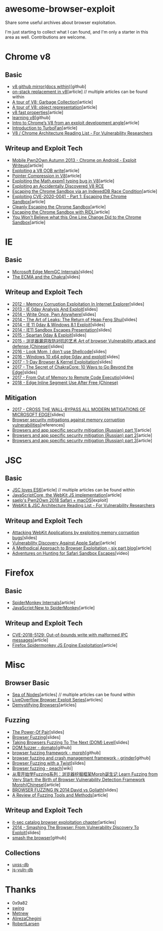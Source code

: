 # awesome-browser-exploit
Share some useful archives about browser exploitation.

I'm just starting to collect what I can found, and I'm only a starter in this area
as well. Contributions are welcome.

# Chrome v8
## Basic
* [v8 github mirror(docs within)](https://github.com/v8/v8)[github]
* [on-stack replacement in v8](http://wingolog.org/archives/2011/06/20/on-stack-replacement-in-v8)[article] // multiple articles can be found within
* [A tour of V8: Garbage Collection](http://www.jayconrod.com/posts/55/a-tour-of-v8-garbage-collection)[article]
* [A tour of V8: object representation](http://www.jayconrod.com/posts/52/a-tour-of-v8-object-representation)[article]
* [v8 fast properties](https://v8project.blogspot.com/2017/08/fast-properties.html)[article]
* [learning v8](https://github.com/danbev/learning-v8)[github]
* [Intro to Chrome’s V8 from an exploit development angle](https://sensepost.com/blog/2020/intro-to-chromes-v8-from-an-exploit-development-angle/)[article]
* [Introduction to TurboFan](https://doar-e.github.io/blog/2019/01/28/introduction-to-turbofan/)[article]
* [V8 / Chrome Architecture Reading List - For Vulnerability Researchers](https://zon8.re/posts/v8-chrome-architecture-reading-list-for-vulnerability-researchers/)

## Writeup and Exploit Tech
* [Mobile Pwn2Own Autumn 2013 - Chrome on Android - Exploit Writeup](https://docs.google.com/document/d/1tHElG04AJR5OR2Ex-m_Jsmc8S5fAbRB3s4RmTG_PFnw/edit)[article]
* [Exploiting a V8 OOB write](https://halbecaf.com/2017/05/24/exploiting-a-v8-oob-write/)[article]
* [Pointer Compression in V8](https://blog.infosectcbr.com.au/2020/02/pointer-compression-in-v8.html)[article]
* [Exploiting the Math.expm1 typing bug in V8](https://abiondo.me/2019/01/02/exploiting-math-expm1-v8/)[article]
* [Exploiting an Accidentally Discovered V8 RCE](https://zon8.re/posts/exploiting-an-accidentally-discovered-v8-rce/)
* [Escaping the Chrome Sandbox via an IndexedDB Race Condition](https://labs.bluefrostsecurity.de/blog/2019/08/08/escaping-the-chrome-sandbox-via-an-indexeddb-race-condition/)[article]
* [Exploiting CVE-2020-0041 - Part 1: Escaping the Chrome Sandbox](https://labs.bluefrostsecurity.de/blog/2020/03/31/cve-2020-0041-part-1-sandbox-escape/)[article]
* [Cleanly Escaping the Chrome Sandbox](https://theori.io/research/escaping-chrome-sandbox)[article]
* [Escaping the Chrome Sandbox with RIDL](https://googleprojectzero.blogspot.com/2020/02/escaping-chrome-sandbox-with-ridl.html)[article]
* [You Won't Believe what this One Line Change Did to the Chrome Sandbox](https://googleprojectzero.blogspot.com/2020/04/you-wont-believe-what-this-one-line.html)[article]

# IE
## Basic
* [Microsoft Edge MemGC Internals](https://hitcon.org/2015/CMT/download/day2-h-r1.pdf)[slides]
* [The ECMA and the Chakra]( http://conference.hitb.org/hitbsecconf2017ams/materials/CLOSING%20KEYNOTE%20-%20Natalie%20Silvanovich%20-%20The%20ECMA%20and%20The%20Chakra.pdf)[slides]

## Writeup and Exploit Tech
* [2012 - Memory Corruption Exploitation In Internet Explorer](https://www.syscan360.org/slides/2012_ZH_MemoryCorruptionExploitationInInternetExplorer_MotiJoseph.pdf)[slides]
* [2013 - IE 0day Analysis And Exploit](http://vdisk.weibo.com/s/dC_SSJ6Fvb71i)[slides]
* [2014 - Write Once, Pwn Anywhere](https://www.blackhat.com/docs/us-14/materials/us-14-Yu-Write-Once-Pwn-Anywhere.pdf)[slides]
* [2014 - The Art of Leaks: The Return of Heap Feng Shui](https://cansecwest.com/slides/2014/The%20Art%20of%20Leaks%20-%20read%20version%20-%20Yoyo.pdf)[slides]
* [2014 - IE 11 0day & Windows 8.1 Exploit](https://github.com/exp-sky/HitCon-2014-IE-11-0day-Windows-8.1-Exploit/blob/master/IE%2011%200day%20%26%20Windows%208.1%20Exploit.pdf)[slides]
* [2014 - IE11 Sandbox Escapes Presentation](https://www.blackhat.com/docs/us-14/materials/us-14-Forshaw-Digging-For_IE11-Sandbox-Escapes.pdf)[slides]
* [2015 - Spartan 0day & Exploit](https://github.com/exp-sky/HitCon-2015-spartan-0day-exploit)[slides]
* [2015 - 浏览器漏洞攻防对抗的艺术 Art of browser Vulnerability attack and defense (Chinese)](http://www.secseeds.com/holes/yishufenxi.pdf)[slides]
* [2016 - Look Mom, I don't use Shellcode](https://www.syscan360.org/slides/2016_SH_Moritz_Jodeit_Look_Mom_I_Dont_Use_Shellcode.pdf)[slides]
* [2016 - Windows 10 x64 edge 0day and exploit](https://github.com/exp-sky/HitCon-2016-Windows-10-x64-edge-0day-and-exploit/blob/master/Windows%2010%20x64%20edge%200day%20and%20exploit.pdf)[slides]
* [2017 - 1-Day Browser & Kernel Exploitation](http://powerofcommunity.net/poc2017/andrew.pdf)[slides]
* [2017 - The Secret of ChakraCore: 10 Ways to Go Beyond the Edge](http://conference.hitb.org/hitbsecconf2017ams/materials/D1T2%20-%20Linan%20Hao%20and%20Long%20Liu%20-%20The%20Secret%20of%20ChakraCore.pdf)[slides]
* [2017 - From Out of Memory to Remote Code Executio](https://speakerd.s3.amazonaws.com/presentations/c0a3e7bc0dca407cbafb465828ff204a/From_Out_of_Memory_to_Remote_Code_Execution_Yuki_Chen_PacSec2017_final.pdf)[slides]
* [2018 - Edge Inline Segment Use After Free (Chinese)](https://blogs.projectmoon.pw/2018/09/15/Edge-Inline-Segment-Use-After-Free/)

## Mitigation
* [2017 - CROSS THE WALL-BYPASS ALL MODERN MITIGATIONS OF MICROSOFT EDGE](https://www.blackhat.com/docs/asia-17/materials/asia-17-Li-Cross-The-Wall-Bypass-All-Modern-Mitigations-Of-Microsoft-Edge.pdf)[slides]
* [Browser security mitigations against memory corruption vulnerabilities](https://docs.google.com/document/d/19dspgrz35VoJwdWOboENZvccTSGudjQ_p8J4OPsYztM/edit)[references]
* [Browsers and app specific security mitigation (Russian) part 1](https://habr.com/company/dsec/blog/310676/)[article]
* [Browsers and app specific security mitigation (Russian) part 2](https://habr.com/company/dsec/blog/311616/)[article]
* [Browsers and app specific security mitigation (Russian) part 3](https://habr.com/company/dsec/blog/319234/)[article]

# JSC
## Basic
* [JSC loves ES6](https://webkit.org/blog/7536/jsc-loves-es6/)[article] // multiple articles can be found within
* [JavaScriptCore, the WebKit JS implementation](http://wingolog.org/archives/2011/10/28/javascriptcore-the-webkit-js-implementation)[article]
* [saelo's Pwn2Own 2018 Safari + macOS](https://github.com/saelo/pwn2own2018)[exploit]
* [WebKit & JSC Architecture Reading List - For Vulnerability Researchers](https://zon8.re/posts/jsc-architecture-reading-list-for-vulnerability-researchers/)

## Writeup and Exploit Tech
* [Attacking WebKit Applications by exploiting memory corruption bugs](https://docplayer.net/19835745-Attacking-webkit-applications-by-exploiting-memory-corruption-bugs-liang-chen-keenteam-chenliang0817.html)[slides]
* [Vulnerability Discovery Against Apple Safari](https://blog.ret2.io/2018/06/13/pwn2own-2018-vulnerability-discovery/)[article]
* [A Methodical Approach to Browser Exploitation - six part blog](https://blog.ret2.io/2018/06/05/pwn2own-2018-exploit-development/)[article]
* [Adventures on Hunting for Safari Sandbox Escapes](https://www.youtube.com/watch?v=fTNzylTMYks)[video]


# Firefox
## Basic
* [SpiderMonkey Internals](https://developer.mozilla.org/en-US/docs/Mozilla/Projects/SpiderMonkey/Internals)[article]
* [JavaScript:New to SpiderMonkey](https://wiki.mozilla.org/JavaScript:New_to_SpiderMonkey)[article]

## Writeup and Exploit Tech
* [CVE-2018-5129: Out-of-bounds write with malformed IPC messages](https://infinite.loopsec.com.au/cve-2018-5129-how-i-found-my-first-cve)[article]
* [Firefox Spidermonkey JS Engine Exploitation](https://blog.infosectcbr.com.au/2020/01/firefox-spidermonkey-js-engine.html)[article]

# Misc
## Browser Basic
* [Sea of Nodes](https://darksi.de/d.sea-of-nodes/)[articles] // multiple articles can be found within
* [LiveOverflow Browser Exploit Series](https://liveoverflow.com/tag/browser-exploitation/)[articles]
* [Demystifying Browsers](https://textslashplain.com/2020/02/09/demystifying-browsers/)[articles]

## Fuzzing
* [The Power-Of Pair](https://www.blackhat.com/docs/eu-14/materials/eu-14-Lu-The-Power-Of-Pair-One-Template-That-Reveals-100-plus-UAF-IE-Vulnerabilities.pdf)[slides]
* [Browser Fuzzing](https://www.syscan360.org/slides/2014_ZH_BrowserFuzzing_RosarioValotta.pdf)[slides]
* [Taking Browsers Fuzzing To The Next (DOM) Level](https://docs.google.com/viewer?a=v&pid=sites&srcid=ZGVmYXVsdGRvbWFpbnx0ZW50YWNvbG92aW9sYXxneDo1MTgyOTgyYmUyYWY3MWQy)[slides]
* [DOM fuzzer - domato](https://github.com/google/domato)[github]
* [browser fuzzing framework - morph](https://github.com/walkerfuz/morph)[github]
* [browser fuzzing and crash management framework - grinder](https://github.com/stephenfewer/grinder)[github]
* [Browser Fuzzing with a Twist](http://2015.zeronights.org/assets/files/16-Brown.pdf)[slides]
* [Browser fuzzing - peach](https://wiki.mozilla.org/Security/Fuzzing/Peach)[wiki]
* [从零开始学Fuzzing系列：浏览器挖掘框架Morph诞生记 Learn Fuzzing from Very Start: the Birth of Browser Vulnerability Detection Framework Morph(Chinese)](http://www.freebuf.com/sectool/89001.html)[article]
* [BROWSER FUZZING IN 2014:David vs Goliath](https://www.syscan360.org/slides/2014_EN_BrowserFuzzing_RosarioValotta.pdf)[slides]
* [A Review of Fuzzing Tools and Methods](https://dl.packetstormsecurity.net/papers/general/a-review-of-fuzzing-tools-and-methods.pdf)[article]

## Writeup and Exploit Tech
* [it-sec catalog browser exploitation chapter](https://www.it-sec-catalog.info/browser_exploitation.html)[articles]
* [2014 - Smashing The Browser: From Vulnerability Discovery To Exploit](https://hitcon.org/2014/downloads/P1_06_Chen%20Zhang%20-%20Smashing%20The%20Browser%20-%20From%20Vulnerability%20Discovery%20To%20Exploit.pdf)[slides]
* [smash the browser](https://github.com/demi6od/Smashing_The_Browser)[github]

## Collections
* [uxss-db](https://github.com/Metnew/uxss-db)
* [js-vuln-db](https://github.com/tunz/js-vuln-db)

# Thanks
* 0x9a82
* [swing](https://github.com/WinMin)
* [Metnew](https://github.com/Metnew)
* [AlirezaChegini](https://github.com/AlirezaChegini)
* [RobertLarsen](https://github.com/RobertLarsen)
